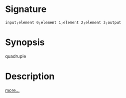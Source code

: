 # Signature
```vikid-signature
input;element 0;element 1;element 2;element 3;output
```

# Synopsis
quadruple

# Description

[more...](https://en.wikipedia.org/wiki/Tuple)